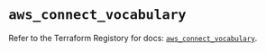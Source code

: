 # `aws_connect_vocabulary`

Refer to the Terraform Registory for docs: [`aws_connect_vocabulary`](https://registry.terraform.io/providers/hashicorp/aws/4.66.1/docs/resources/connect_vocabulary).
